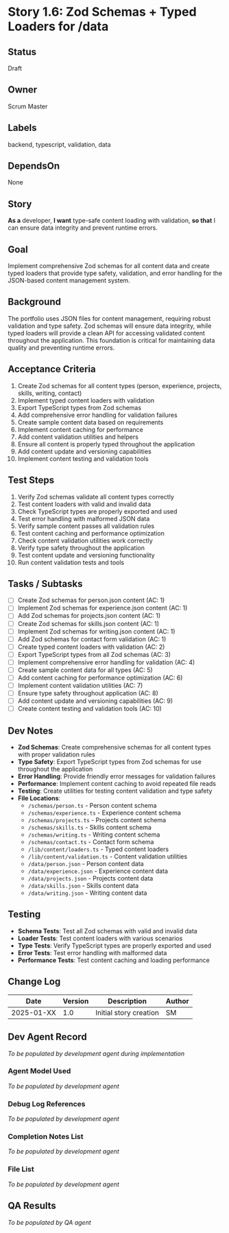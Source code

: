 # Story 1.6: Zod Schemas + Typed Loaders for /data

## Status
Draft

## Owner
Scrum Master

## Labels
backend, typescript, validation, data

## DependsOn
None

## Story
**As a** developer,
**I want** type-safe content loading with validation,
**so that** I can ensure data integrity and prevent runtime errors.

## Goal
Implement comprehensive Zod schemas for all content data and create typed loaders that provide type safety, validation, and error handling for the JSON-based content management system.

## Background
The portfolio uses JSON files for content management, requiring robust validation and type safety. Zod schemas will ensure data integrity, while typed loaders will provide a clean API for accessing validated content throughout the application. This foundation is critical for maintaining data quality and preventing runtime errors.

## Acceptance Criteria
1. Create Zod schemas for all content types (person, experience, projects, skills, writing, contact)
2. Implement typed content loaders with validation
3. Export TypeScript types from Zod schemas
4. Add comprehensive error handling for validation failures
5. Create sample content data based on requirements
6. Implement content caching for performance
7. Add content validation utilities and helpers
8. Ensure all content is properly typed throughout the application
9. Add content update and versioning capabilities
10. Implement content testing and validation tools

## Test Steps
1. Verify Zod schemas validate all content types correctly
2. Test content loaders with valid and invalid data
3. Check TypeScript types are properly exported and used
4. Test error handling with malformed JSON data
5. Verify sample content passes all validation rules
6. Test content caching and performance optimization
7. Check content validation utilities work correctly
8. Verify type safety throughout the application
9. Test content update and versioning functionality
10. Run content validation tests and tools

## Tasks / Subtasks
- [ ] Create Zod schemas for person.json content (AC: 1)
- [ ] Implement Zod schemas for experience.json content (AC: 1)
- [ ] Add Zod schemas for projects.json content (AC: 1)
- [ ] Create Zod schemas for skills.json content (AC: 1)
- [ ] Implement Zod schemas for writing.json content (AC: 1)
- [ ] Add Zod schemas for contact form validation (AC: 1)
- [ ] Create typed content loaders with validation (AC: 2)
- [ ] Export TypeScript types from all Zod schemas (AC: 3)
- [ ] Implement comprehensive error handling for validation (AC: 4)
- [ ] Create sample content data for all types (AC: 5)
- [ ] Add content caching for performance optimization (AC: 6)
- [ ] Implement content validation utilities (AC: 7)
- [ ] Ensure type safety throughout application (AC: 8)
- [ ] Add content update and versioning capabilities (AC: 9)
- [ ] Create content testing and validation tools (AC: 10)

## Dev Notes
- **Zod Schemas**: Create comprehensive schemas for all content types with proper validation rules
- **Type Safety**: Export TypeScript types from Zod schemas for use throughout the application
- **Error Handling**: Provide friendly error messages for validation failures
- **Performance**: Implement content caching to avoid repeated file reads
- **Testing**: Create utilities for testing content validation and type safety
- **File Locations**:
  - `/schemas/person.ts` - Person content schema
  - `/schemas/experience.ts` - Experience content schema
  - `/schemas/projects.ts` - Projects content schema
  - `/schemas/skills.ts` - Skills content schema
  - `/schemas/writing.ts` - Writing content schema
  - `/schemas/contact.ts` - Contact form schema
  - `/lib/content/loaders.ts` - Typed content loaders
  - `/lib/content/validation.ts` - Content validation utilities
  - `/data/person.json` - Person content data
  - `/data/experience.json` - Experience content data
  - `/data/projects.json` - Projects content data
  - `/data/skills.json` - Skills content data
  - `/data/writing.json` - Writing content data

## Testing
- **Schema Tests**: Test all Zod schemas with valid and invalid data
- **Loader Tests**: Test content loaders with various scenarios
- **Type Tests**: Verify TypeScript types are properly exported and used
- **Error Tests**: Test error handling with malformed data
- **Performance Tests**: Test content caching and loading performance

## Change Log
| Date | Version | Description | Author |
|------|---------|-------------|--------|
| 2025-01-XX | 1.0 | Initial story creation | SM |

## Dev Agent Record
*To be populated by development agent during implementation*

### Agent Model Used
*To be populated by development agent*

### Debug Log References
*To be populated by development agent*

### Completion Notes List
*To be populated by development agent*

### File List
*To be populated by development agent*

## QA Results
*To be populated by QA agent* 